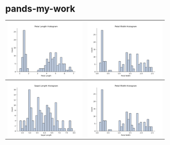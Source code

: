 # pands-my-work

| ![Top Left Plot](https://github.com/ciaranmurphy10/pands-my-work/blob/main/plots/histograms/petal_length_histogram.png) | ![Top Right Plot](https://github.com/ciaranmurphy10/pands-my-work/blob/main/plots/histograms/petal_width_histogram.png) |
|---------------------------------------------|-----------------------------------------------|
| ![Bottom Left Plot](https://github.com/ciaranmurphy10/pands-my-work/blob/main/plots/histograms/sepal_length_histogram.png) | ![Bottom Right Plot](https://github.com/ciaranmurphy10/pands-my-work/blob/main/plots/histograms/petal_width_histogram.png) |


